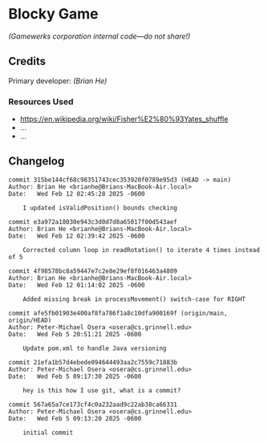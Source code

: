 # Blocky Game

_(Gamewerks corporation internal code—do not share!)_

## Credits

Primary developer: _(Brian He)_

### Resources Used

+ https://en.wikipedia.org/wiki/Fisher%E2%80%93Yates_shuffle
+ ...
+ ...

## Changelog

~~~console
commit 315be144cf68c98351743cec353920f0789e95d3 (HEAD -> main)
Author: Brian He <brianhe@Brians-MacBook-Air.local>
Date:   Wed Feb 12 02:45:28 2025 -0600

    I updated isValidPosition() bounds checking

commit e3a972a18030e943c3d0d7d8a65017f00d543aef
Author: Brian He <brianhe@Brians-MacBook-Air.local>
Date:   Wed Feb 12 02:39:42 2025 -0600

    Corrected column loop in readRotation() to iterate 4 times instead of 5

commit 4f98578bc8a59447e7c2e8e29ef8f016463a4809
Author: Brian He <brianhe@Brians-MacBook-Air.local>
Date:   Wed Feb 12 01:14:02 2025 -0600

    Added missing break in processMovement() switch-case for RIGHT

commit afe5fb01903e400af8fa786f1a8c10dfa900169f (origin/main, origin/HEAD)
Author: Peter-Michael Osera <osera@cs.grinnell.edu>
Date:   Wed Feb 5 20:51:21 2025 -0600

    Update pom.xml to handle Java versioning

commit 21efa1b57d4ebede094644493aa2c7559c71883b
Author: Peter-Michael Osera <osera@cs.grinnell.edu>
Date:   Wed Feb 5 09:17:30 2025 -0600

    hey is this how I use git, what is a commit?

commit 567a65a7ce173cf4c0a232aad9c22ab38ca66331
Author: Peter-Michael Osera <osera@cs.grinnell.edu>
Date:   Wed Feb 5 09:13:20 2025 -0600

    initial commit
~~~
